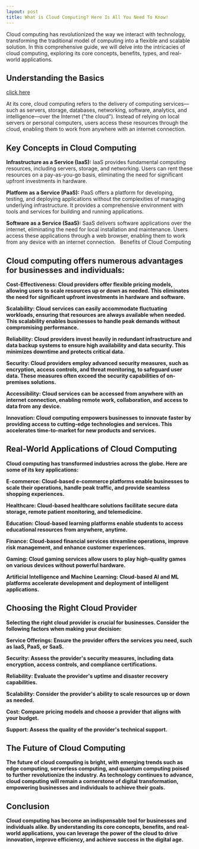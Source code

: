 ```yaml
---
layout: post
title: What is Cloud Computing? Here Is All You Need To Know!
---
```

Cloud computing has revolutionized the way we interact with technology, transforming the traditional model of computing into a flexible and scalable solution. In this comprehensive guide, we will delve into the intricacies of cloud computing, exploring its core concepts, benefits, types, and real-world applications.



<h2>Understanding the Basics</h2> 

[click here](https://www.logicread.com/what-is-cloud-computing/)

At its core, cloud computing refers to the delivery of computing services—such as servers, storage, databases, networking, software, analytics, and intelligence—over the Internet ("the cloud"). Instead of relying on local servers or personal computers, users access these resources through the cloud, enabling them to work from anywhere with an internet connection.   

<h2>Key Concepts in Cloud Computing</h2>

<b>Infrastructure as a Service (IaaS):</b> IaaS provides fundamental computing resources, including servers, storage, and networking. Users can rent these resources on a pay-as-you-go basis, eliminating the need for significant upfront investments in hardware.

<b>Platform as a Service (PaaS):</b> PaaS offers a platform for developing, testing, and deploying applications without the complexities of managing underlying infrastructure. It provides a comprehensive environment with tools and services for building and running applications.

<b>Software as a Service (SaaS):</b> SaaS delivers software applications over the internet, eliminating the need for local installation and maintenance. Users access these applications through a web browser, enabling them to work from any device with an internet connection.   
Benefits of Cloud Computing

<h2>Cloud computing offers numerous advantages for businesses and individuals:</h2>

<b>Cost-Effectiveness: Cloud providers offer flexible pricing models, allowing users to scale resources up or down as needed. This eliminates the need for significant upfront investments in hardware and software.

<b>Scalability: Cloud services can easily accommodate fluctuating workloads, ensuring that resources are always available when needed. This scalability enables businesses to handle peak demands without compromising performance.

<b>Reliability: Cloud providers invest heavily in redundant infrastructure and data backup systems to ensure high availability and data security. This minimizes downtime and protects critical data.

<b>Security: Cloud providers employ advanced security measures, such as encryption, access controls, and threat monitoring, to safeguard user data. These measures often exceed the security capabilities of on-premises solutions.

<b>Accessibility: Cloud services can be accessed from anywhere with an internet connection, enabling remote work, collaboration, and access to data from any device.   

<b>Innovation: Cloud computing empowers businesses to innovate faster by providing access to cutting-edge technologies and services. This accelerates time-to-market for new products and services.

<h2>Real-World Applications of Cloud Computing</h2>

Cloud computing has transformed industries across the globe. Here are some of its key applications:

E-commerce: Cloud-based e-commerce platforms enable businesses to scale their operations, handle peak traffic, and provide seamless shopping experiences.

Healthcare: Cloud-based healthcare solutions facilitate secure data storage, remote patient monitoring, and telemedicine.

Education: Cloud-based learning platforms enable students to access educational resources from anywhere, anytime.

Finance: Cloud-based financial services streamline operations, improve risk management, and enhance customer experiences.

Gaming: Cloud gaming services allow users to play high-quality games on various devices without powerful hardware.

Artificial Intelligence and Machine Learning: Cloud-based AI and ML platforms accelerate development and deployment of intelligent applications.

<h2>Choosing the Right Cloud Provider</h2>

Selecting the right cloud provider is crucial for businesses. Consider the following factors when making your decision:

Service Offerings: Ensure the provider offers the services you need, such as IaaS, PaaS, or SaaS.

Security: Assess the provider's security measures, including data encryption, access controls, and compliance certifications.

Reliability: Evaluate the provider's uptime and disaster recovery capabilities.

Scalability: Consider the provider's ability to scale resources up or down as needed.

Cost: Compare pricing models and choose a provider that aligns with your budget.

Support: Assess the quality of the provider's technical support.

<h2>The Future of Cloud Computing</h2>

The future of cloud computing is bright, with emerging trends such as edge computing, serverless computing, and quantum computing poised to further revolutionize the industry. As technology continues to advance, cloud computing will remain a cornerstone of digital transformation, empowering businesses and individuals to achieve their goals.

<h2>Conclusion</h2>

Cloud computing has become an indispensable tool for businesses and individuals alike. By understanding its core concepts, benefits, and real-world applications, you can leverage the power of the cloud to drive innovation, improve efficiency, and achieve success in the digital age.

